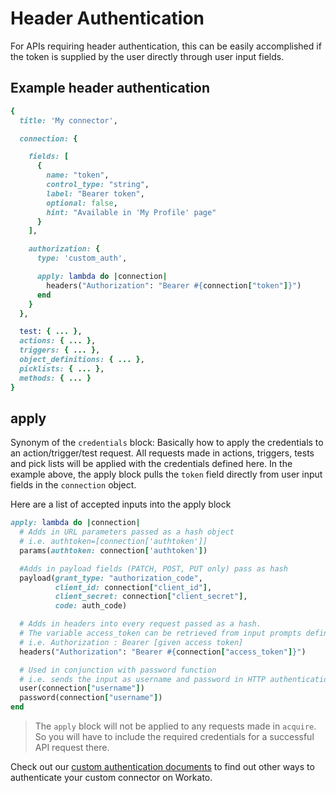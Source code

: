 # Header Authentication

For APIs requiring header authentication, this can be easily accomplished if the token is supplied by the user directly through user input fields.

## Example header authentication

```ruby
{
  title: 'My connector',

  connection: {

    fields: [
      {
        name: "token",
        control_type: "string",
        label: "Bearer token",
        optional: false,
        hint: "Available in 'My Profile' page"
      }
    ],

    authorization: {
      type: 'custom_auth',

      apply: lambda do |connection|
        headers("Authorization": "Bearer #{connection["token"]}")
      end
    }
  },

  test: { ... },
  actions: { ... },
  triggers: { ... },
  object_definitions: { ... },
  picklists: { ... },
  methods: { ... }
}
```

## apply

Synonym of the `credentials` block: Basically how to apply the credentials to an action/trigger/test request. All requests made in actions, triggers, tests and pick lists will be applied with the credentials defined here. In the example above, the apply block pulls the `token` field directly from user input fields in the `connection` object.

Here are a list of accepted inputs into the apply block

```ruby
apply: lambda do |connection|
  # Adds in URL parameters passed as a hash object
  # i.e. authtoken=[connection['authtoken']]
  params(authtoken: connection['authtoken'])

  #Adds in payload fields (PATCH, POST, PUT only) pass as hash
  payload(grant_type: "authorization_code",
          client_id: connection["client_id"],
          client_secret: connection["client_secret"],
          code: auth_code)

  # Adds in headers into every request passed as a hash.
  # The variable access_token can be retrieved from input prompts defined in the 'fields' schema earlier or a return from the acquire block
  # i.e. Authorization : Bearer [given access token]
  headers("Authorization": "Bearer #{connection["access_token"]}")  

  # Used in conjunction with password function
  # i.e. sends the input as username and password in HTTP authentication
  user(connection["username"])   
  password(connection["username"])
end
```

> The `apply` block will not be applied to any requests made in `acquire`. So you will have to include the required credentials for a successful API request there.

Check out our [custom authentication documents](developing-connectors/sdk/authentication/custom-authentication.md) to find out other ways to authenticate your custom connector on Workato.
